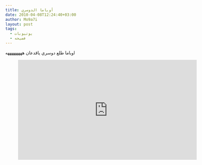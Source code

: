 ```yaml
---
title: أوباما الدوسري
date: 2010-04-08T12:24:40+03:00
author: Mo9a7i
layout: post
tags:
  - يوتيوبات
  - فضيحه
---
```

اوباما طلع دوسري ياقدعان ههههههههه

<figure class="video_container">
  <iframe width="560" height="315" src="http://www.youtube.com/watch?v=ThdJ-VZU_jg" frameborder="0" allow="accelerometer; autoplay; clipboard-write; encrypted-media; gyroscope; picture-in-picture" allowfullscreen></iframe>
</figure>
